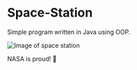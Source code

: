 # Space-Station
Simple program written in Java using OOP.

![Image of space station](https://ms2.tudocdn.net/253244?w=824&h=494)

NASA is proud! 🚀

